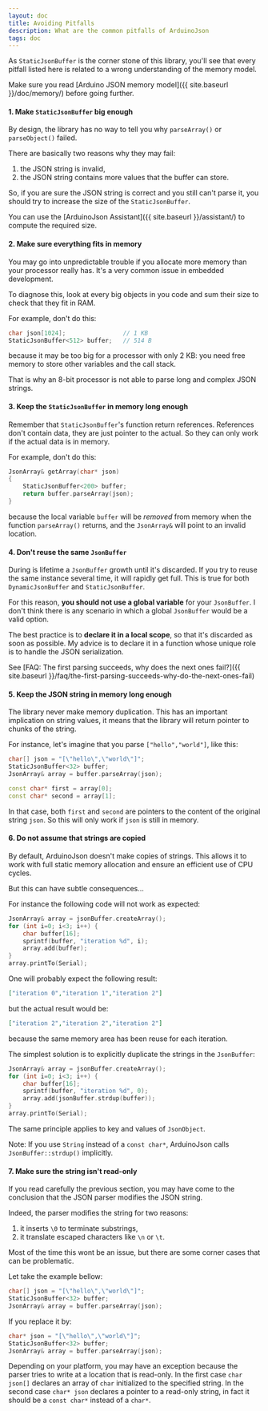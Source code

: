 ```yaml
---
layout: doc
title: Avoiding Pitfalls
description: What are the common pitfalls of ArduinoJson
tags: doc
---
```


As `StaticJsonBuffer` is the corner stone of this library, you'll see that every pitfall listed here is related to a wrong understanding of the memory model.

Make sure you read [Arduino JSON memory model]({{ site.baseurl }}/doc/memory/) before going further.

#### 1. Make `StaticJsonBuffer` big enough

By design, the library has no way to tell you why `parseArray()` or `parseObject()` failed.

There are basically two reasons why they may fail:

1. the JSON string is invalid,
2. the JSON string contains more values that the buffer can store.

So, if you are sure the JSON string is correct and you still can't parse it, you should try to increase the size of the `StaticJsonBuffer`.

You can use the [ArduinoJson Assistant]({{ site.baseurl }}/assistant/) to compute the required size.

#### 2. Make sure everything fits in memory

You may go into unpredictable trouble if you allocate more memory than your processor really has.
It's a very common issue in embedded development.

To diagnose this, look at every big objects in you code and sum their size to check that they fit in RAM.

For example, don't do this:

```c++
char json[1024];                // 1 KB
StaticJsonBuffer<512> buffer;   // 514 B
```

because it may be too big for a processor with only 2 KB: you need free memory to store other variables and the call stack.

That is why an 8-bit processor is not able to parse long and complex JSON strings.

#### 3. Keep the `StaticJsonBuffer` in memory long enough

Remember that `StaticJsonBuffer`'s function return references.
References don't contain data, they are just pointer to the actual.
So they can only work if the actual data is in memory.

For example, don't do this:

```c++
JsonArray& getArray(char* json)
{
    StaticJsonBuffer<200> buffer;
    return buffer.parseArray(json); 
}
```

because the local variable `buffer` will be *removed* from memory when the function `parseArray()` returns, and the `JsonArray&` will point to an invalid location.

#### 4. Don't reuse the same `JsonBuffer`

During is lifetime a `JsonBuffer` growth until it's discarded. If you try to reuse the same instance several time, it will rapidly get full. This is true for both `DynamicJsonBuffer` and `StaticJsonBuffer`.

For this reason, **you should not use a global variable** for your `JsonBuffer`. I don't think there is any scenario in which a global `JsonBuffer` would be a valid option.

The best practice is to **declare it in a local scope**, so that it's discarded as soon as possible. My advice is to declare it in a function whose unique role is to handle the JSON serialization.

See [FAQ: The first parsing succeeds, why does the next ones fail?]({{ site.baseurl }}/faq/the-first-parsing-succeeds-why-do-the-next-ones-fail)

#### 5. Keep the JSON string in memory long enough

The library never make memory duplication.
This has an important implication on string values, it means that the library will return pointer to chunks of the string.

For instance, let's imagine that you parse `["hello","world"]`, like this:

```c++
char[] json = "[\"hello\",\"world\"]";
StaticJsonBuffer<32> buffer;
JsonArray& array = buffer.parseArray(json);

const char* first = array[0];
const char* second = array[1];
```

In that case, both `first` and `second` are pointers to the content of the original string `json`.
So this will only work if `json` is still in memory.

#### 6. Do not assume that strings are copied

By default, ArduinoJson doesn't make copies of strings.
This allows it to work with full static memory allocation and ensure an efficient use of CPU cycles.

But this can have subtle consequences...

For instance the following code will not work as expected:

```c++
JsonArray& array = jsonBuffer.createArray();
for (int i=0; i<3; i++) {
    char buffer[16];
    sprintf(buffer, "iteration %d", i);
    array.add(buffer);
}
array.printTo(Serial);
```

One will probably expect the following result:

```json
["iteration 0","iteration 1","iteration 2"]
```

but the actual result would be:

```json
["iteration 2","iteration 2","iteration 2"]
```

because the same memory area has been reuse for each iteration.

The simplest solution is to explicitly duplicate the strings in the `JsonBuffer`:

```c++
JsonArray& array = jsonBuffer.createArray();
for (int i=0; i<3; i++) {
    char buffer[16];
    sprintf(buffer, "iteration %d", 0);
    array.add(jsonBuffer.strdup(buffer));
}
array.printTo(Serial);
```

The same principle applies to key and values of `JsonObject`.

Note: If you use `String` instead of a `const char*`, ArduinoJson calls `JsonBuffer::strdup()` implicitly.

#### 7. Make sure the string isn't read-only

If you read carefully the previous section, you may have come to the conclusion that the JSON parser modifies the JSON string.

Indeed, the parser modifies the string for two reasons:

1. it inserts `\0` to terminate substrings,
2. it translate escaped characters like `\n` or `\t`.

Most of the time this wont be an issue, but there are some corner cases that can be problematic.

Let take the example bellow:

```c++
char[] json = "[\"hello\",\"world\"]";
StaticJsonBuffer<32> buffer;
JsonArray& array = buffer.parseArray(json);
```

If you replace it by:

```c++
char* json = "[\"hello\",\"world\"]";
StaticJsonBuffer<32> buffer;
JsonArray& array = buffer.parseArray(json);
```

Depending on your platform, you may have an exception because the parser tries to write at a location that is read-only.
In the first case `char json[]` declares an array of `char` initialized to the specified string.
In the second case `char* json` declares a pointer to a read-only string, in fact it should be a `const char*` instead of a `char*`.
